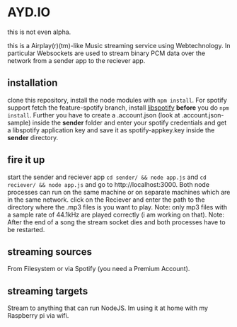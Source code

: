 # AYD.IO
this is not even alpha.

this is a Airplay(r)(tm)-like Music streaming service using Webtechnology. In particular Websockets are used to stream binary PCM data over the network from a sender app to the reciever app.

## installation
clone this repository, install the node modules with `npm install`. 
For spotify support fetch the feature-spotify branch, install [libspotify](https://developer.spotify.com/technologies/libspotify/) **before** you do `npm install`. Further you have to create a .account.json (look at .account.json-sample) inside the **sender** folder  and enter your spotify credentials and get a libspotify application key and save it as spotify-appkey.key inside the **sender** directory.

## fire it up
start the sender and reciever app `cd sender/ && node app.js` and `cd reciever/ && node app.js` and go to http://localhost:3000.
Both node processes can run on the same machine or on separate machines which are in the same network. 
click on the Reciever and enter the path to the directory where the .mp3 files is you want to play. 
Note: only mp3 files with a sample rate of 44.1kHz are played correctly (i am working on that).
Note: After the end of a song the stream socket dies and both processes have to be restarted.


## streaming sources
From Filesystem or via Spotify (you need a Premium Account).

## streaming targets
Stream to anything that can run NodeJS.
Im using it at home with my Raspberry pi via wifi.
